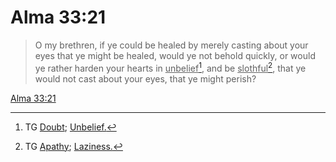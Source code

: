 # Alma 33:21

> O my brethren, if ye could be healed by merely casting about your eyes that ye might be healed, would ye not behold quickly, or would ye rather harden your hearts in <u>unbelief</u>[^a], and be <u>slothful</u>[^b], that ye would not cast about your eyes, that ye might perish?

[Alma 33:21](https://www.churchofjesuschrist.org/study/scriptures/bofm/alma/33?lang=eng&id=p21#p21)


[^a]: TG [Doubt](https://www.churchofjesuschrist.org/study/scriptures/tg/doubt?lang=eng); [Unbelief.](https://www.churchofjesuschrist.org/study/scriptures/tg/unbelief?lang=eng)
[^b]: TG [Apathy](https://www.churchofjesuschrist.org/study/scriptures/tg/apathy?lang=eng); [Laziness.](https://www.churchofjesuschrist.org/study/scriptures/tg/laziness?lang=eng)
